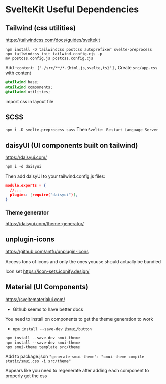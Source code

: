 # SvelteKit Useful Dependencies

## Tailwind (css utilities)
https://tailwindcss.com/docs/guides/sveltekit

```
npm install -D tailwindcss postcss autoprefixer svelte-preprocess
npx tailwindcss init tailwind.config.cjs -p
mv postcss.config.js postcss.config.cjs
```
Add -`content: ['./src/**/*.{html,js,svelte,ts}'],`
Create `src/app.css` with content
```css
@tailwind base;
@tailwind components;
@tailwind utilities;
```
import css in layout file

## SCSS
`npm i -D svelte-preprocess sass`
Then `Svelte: Restart Language Server`

## daisyUI (UI components built on tailwind)
https://daisyui.com/

```
npm i -d daisyui
```

Then add daisyUI to your tailwind.config.js files:
```json
module.exports = {
  //...
  plugins: [require("daisyui")],
}        
```

### Theme generator
https://daisyui.com/theme-generator/

## unplugin-icons 
https://github.com/antfu/unplugin-icons

Access tons of icons and only the ones youuse should actually be bundled

Icon set
https://icon-sets.iconify.design/

## Material (UI Components)
https://sveltematerialui.com/
- Github seems to have better docs

You need to install on components to get the theme generation to work
- `npm install --save-dev @smui/button`

```
npm install --save-dev smui-theme
npm install --save-dev smui-theme
npx smui-theme template src/theme
```
Add to package.json
`"generate-smui-theme": "smui-theme compile static/smui.css -i src/theme"`

Appears like you need to regenerate after adding each component to properly get the css